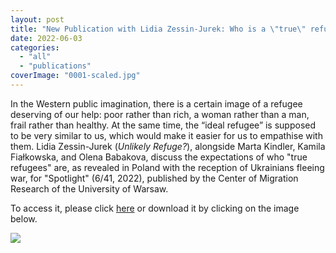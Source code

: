 ```yaml
---
layout: post
title: "New Publication with Lidia Zessin-Jurek: Who is a \"true\" refugee?"
date: 2022-06-03
categories: 
  - "all"
  - "publications"
coverImage: "0001-scaled.jpg"
---
```


In the Western public imagination, there is a certain image of a refugee deserving of our help: poor rather than rich, a woman rather than a man, frail rather than healthy. At the same time, the “ideal refugee” is supposed to be very similar to us, which would make it easier for us to empathise with them. Lidia Zessin-Jurek (_Unlikely Refuge?_), alongside Marta Kindler, Kamila Fiałkowska, and Olena Babakova, discuss the expectations of who "true refugees" are, as revealed in Poland with the reception of Ukrainians fleeing war, for "Spotlight" (6/41, 2022), published by the Center of Migration Research of the University of Warsaw.

To access it, please click [here](https://www.migracje.uw.edu.pl/publikacje/who-is-a-true-refugee-on-the-limits-of-polish-hospitality/) or download it by clicking on the image below.

[![](../../../../assets/images/0001-724x1024.jpg)](https://www.unlikely-refuge.eu/wp-content/uploads/2022/06/Spotlight-JUNE-2022.pdf)
